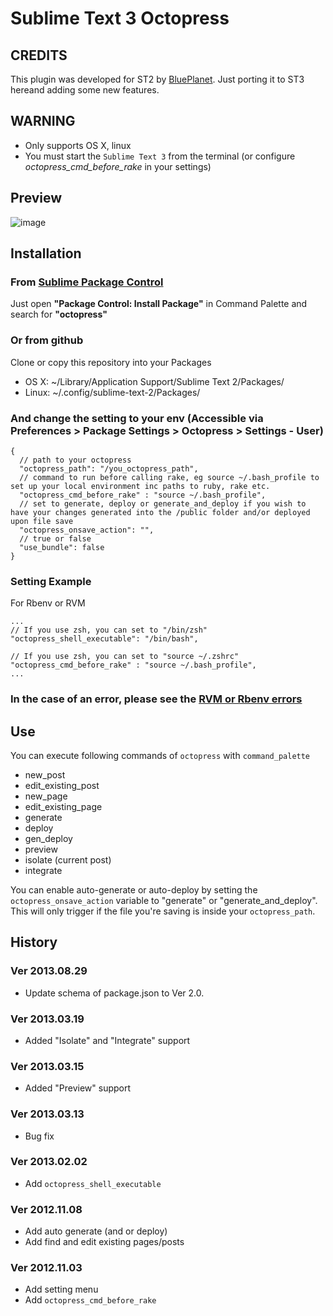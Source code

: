 # Sublime Text 3 Octopress

## CREDITS
This plugin was developed for ST2 by <a href="https://github.com/blueplanet">BluePlanet</a>. Just porting it to ST3 hereand adding some new features.

## WARNING

- Only supports OS X, linux
- You must start the `Sublime Text 3` from the terminal (or configure *octopress_cmd_before_rake* in your settings)

## Preview
![image](http://d.pr/i/WUn+)

## Installation
### From [Sublime Package Control](http://wbond.net/sublime_packages/package_control)
Just open **"Package Control: Install Package"** in Command Palette and search for **"octopress"**

### Or from github
Clone or copy this repository into your Packages
- OS X: ~/Library/Application Support/Sublime Text 2/Packages/
- Linux: ~/.config/sublime-text-2/Packages/

### And change the setting to your env (Accessible via Preferences > Package Settings > Octopress > Settings - User)
```
{
  // path to your octopress
  "octopress_path": "/you_octopress_path",
  // command to run before calling rake, eg source ~/.bash_profile to set up your local environment inc paths to ruby, rake etc.
  "octopress_cmd_before_rake" : "source ~/.bash_profile",
  // set to generate, deploy or generate_and_deploy if you wish to have your changes generated into the /public folder and/or deployed upon file save
  "octopress_onsave_action": "",
  // true or false
  "use_bundle": false
}
```

### Setting Example

For Rbenv or RVM

```
...
// If you use zsh, you can set to "/bin/zsh"
"octopress_shell_executable": "/bin/bash",

// If you use zsh, you can set to "source ~/.zshrc"
"octopress_cmd_before_rake" : "source ~/.bash_profile",
...
```

### In the case of an error, please see the [RVM or Rbenv errors](https://github.com/blueplanet/sublime-text-2-octopress/issues/5#issuecomment-14313965)

## Use
You can execute following commands of `octopress` with `command_palette`
- new_post
- edit_existing_post
- new_page
- edit_existing_page
- generate
- deploy
- gen_deploy
- preview
- isolate (current post)
- integrate

You can enable auto-generate or auto-deploy by setting the ```octopress_onsave_action``` variable to "generate" or "generate_and_deploy". This will only trigger if the file you're saving is inside your ```octopress_path```.

## History
### Ver 2013.08.29
- Update schema of package.json to Ver 2.0.

### Ver 2013.03.19
- Added "Isolate" and "Integrate" support

### Ver 2013.03.15
- Added "Preview" support

### Ver 2013.03.13
- Bug fix

### Ver 2013.02.02
- Add `octopress_shell_executable`

### Ver 2012.11.08
- Add auto generate (and or deploy)
- Add find and edit existing pages/posts

### Ver 2012.11.03
- Add setting menu
- Add `octopress_cmd_before_rake`
